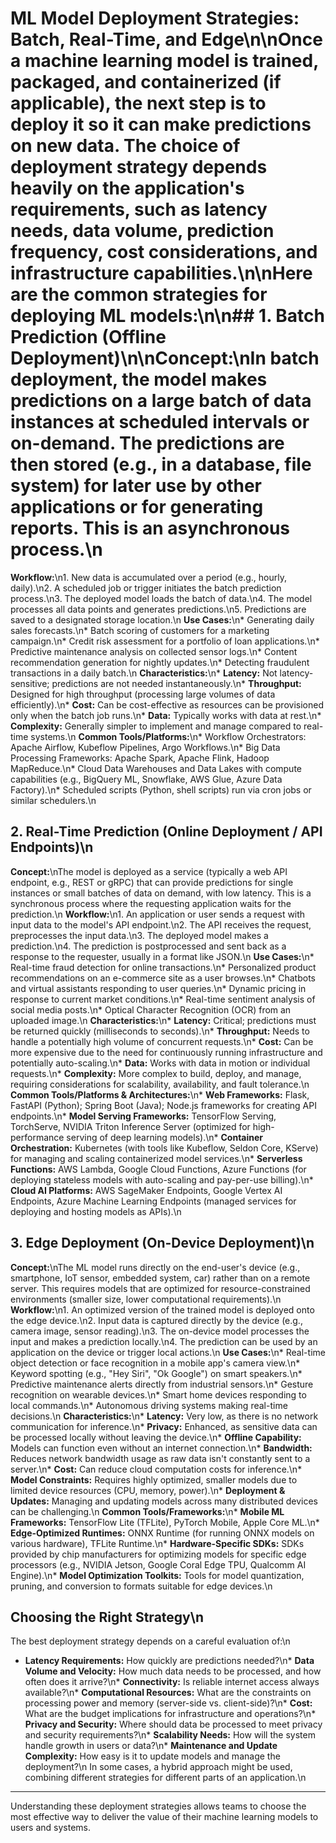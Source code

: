 # ML Model Deployment Strategies: Batch, Real-Time, and Edge\n\nOnce a machine learning model is trained, packaged, and containerized (if applicable), the next step is to deploy it so it can make predictions on new data. The choice of deployment strategy depends heavily on the application\'s requirements, such as latency needs, data volume, prediction frequency, cost considerations, and infrastructure capabilities.\n\nHere are the common strategies for deploying ML models:\n\n## 1. Batch Prediction (Offline Deployment)\n\n**Concept:**\nIn batch deployment, the model makes predictions on a large batch of data instances at scheduled intervals or on-demand. The predictions are then stored (e.g., in a database, file system) for later use by other applications or for generating reports. This is an asynchronous process.\n
**Workflow:**\n1.  New data is accumulated over a period (e.g., hourly, daily).\n2.  A scheduled job or trigger initiates the batch prediction process.\n3.  The deployed model loads the batch of data.\n4.  The model processes all data points and generates predictions.\n5.  Predictions are saved to a designated storage location.\n
**Use Cases:**\n*   Generating daily sales forecasts.\n*   Batch scoring of customers for a marketing campaign.\n*   Credit risk assessment for a portfolio of loan applications.\n*   Predictive maintenance analysis on collected sensor logs.\n*   Content recommendation generation for nightly updates.\n*   Detecting fraudulent transactions in a daily batch.\n
**Characteristics:**\n*   **Latency:** Not latency-sensitive; predictions are not needed instantaneously.\n*   **Throughput:** Designed for high throughput (processing large volumes of data efficiently).\n*   **Cost:** Can be cost-effective as resources can be provisioned only when the batch job runs.\n*   **Data:** Typically works with data at rest.\n*   **Complexity:** Generally simpler to implement and manage compared to real-time systems.\n
**Common Tools/Platforms:**\n*   Workflow Orchestrators: Apache Airflow, Kubeflow Pipelines, Argo Workflows.\n*   Big Data Processing Frameworks: Apache Spark, Apache Flink, Hadoop MapReduce.\n*   Cloud Data Warehouses and Data Lakes with compute capabilities (e.g., BigQuery ML, Snowflake, AWS Glue, Azure Data Factory).\n*   Scheduled scripts (Python, shell scripts) run via cron jobs or similar schedulers.\n
## 2. Real-Time Prediction (Online Deployment / API Endpoints)\n
**Concept:**\nThe model is deployed as a service (typically a web API endpoint, e.g., REST or gRPC) that can provide predictions for single instances or small batches of data on demand, with low latency. This is a synchronous process where the requesting application waits for the prediction.\n
**Workflow:**\n1.  An application or user sends a request with input data to the model\'s API endpoint.\n2.  The API receives the request, preprocesses the input data.\n3.  The deployed model makes a prediction.\n4.  The prediction is postprocessed and sent back as a response to the requester, usually in a format like JSON.\n
**Use Cases:**\n*   Real-time fraud detection for online transactions.\n*   Personalized product recommendations on an e-commerce site as a user browses.\n*   Chatbots and virtual assistants responding to user queries.\n*   Dynamic pricing in response to current market conditions.\n*   Real-time sentiment analysis of social media posts.\n*   Optical Character Recognition (OCR) from an uploaded image.\n
**Characteristics:**\n*   **Latency:** Critical; predictions must be returned quickly (milliseconds to seconds).\n*   **Throughput:** Needs to handle a potentially high volume of concurrent requests.\n*   **Cost:** Can be more expensive due to the need for continuously running infrastructure and potentially auto-scaling.\n*   **Data:** Works with data in motion or individual requests.\n*   **Complexity:** More complex to build, deploy, and manage, requiring considerations for scalability, availability, and fault tolerance.\n
**Common Tools/Platforms & Architectures:**\n*   **Web Frameworks:** Flask, FastAPI (Python); Spring Boot (Java); Node.js frameworks for creating API endpoints.\n*   **Model Serving Frameworks:** TensorFlow Serving, TorchServe, NVIDIA Triton Inference Server (optimized for high-performance serving of deep learning models).\n*   **Container Orchestration:** Kubernetes (with tools like Kubeflow, Seldon Core, KServe) for managing and scaling containerized model services.\n*   **Serverless Functions:** AWS Lambda, Google Cloud Functions, Azure Functions (for deploying stateless models with auto-scaling and pay-per-use billing).\n*   **Cloud AI Platforms:** AWS SageMaker Endpoints, Google Vertex AI Endpoints, Azure Machine Learning Endpoints (managed services for deploying and hosting models as APIs).\n
## 3. Edge Deployment (On-Device Deployment)\n
**Concept:**\nThe ML model runs directly on the end-user\'s device (e.g., smartphone, IoT sensor, embedded system, car) rather than on a remote server. This requires models that are optimized for resource-constrained environments (smaller size, lower computational requirements).\n
**Workflow:**\n1.  An optimized version of the trained model is deployed onto the edge device.\n2.  Input data is captured directly by the device (e.g., camera image, sensor reading).\n3.  The on-device model processes the input and makes a prediction locally.\n4.  The prediction can be used by an application on the device or trigger local actions.\n
**Use Cases:**\n*   Real-time object detection or face recognition in a mobile app\'s camera view.\n*   Keyword spotting (e.g., \"Hey Siri\", \"Ok Google\") on smart speakers.\n*   Predictive maintenance alerts directly from industrial sensors.\n*   Gesture recognition on wearable devices.\n*   Smart home devices responding to local commands.\n*   Autonomous driving systems making real-time decisions.\n
**Characteristics:**\n*   **Latency:** Very low, as there is no network communication for inference.\n*   **Privacy:** Enhanced, as sensitive data can be processed locally without leaving the device.\n*   **Offline Capability:** Models can function even without an internet connection.\n*   **Bandwidth:** Reduces network bandwidth usage as raw data isn\'t constantly sent to a server.\n*   **Cost:** Can reduce cloud computation costs for inference.\n*   **Model Constraints:** Requires highly optimized, smaller models due to limited device resources (CPU, memory, power).\n*   **Deployment & Updates:** Managing and updating models across many distributed devices can be challenging.\n
**Common Tools/Frameworks:**\n*   **Mobile ML Frameworks:** TensorFlow Lite (TFLite), PyTorch Mobile, Apple Core ML.\n*   **Edge-Optimized Runtimes:** ONNX Runtime (for running ONNX models on various hardware), TFLite Runtime.\n*   **Hardware-Specific SDKs:** SDKs provided by chip manufacturers for optimizing models for specific edge processors (e.g., NVIDIA Jetson, Google Coral Edge TPU, Qualcomm AI Engine).\n*   **Model Optimization Toolkits:** Tools for model quantization, pruning, and conversion to formats suitable for edge devices.\n
## Choosing the Right Strategy\n
The best deployment strategy depends on a careful evaluation of:\n
*   **Latency Requirements:** How quickly are predictions needed?\n*   **Data Volume and Velocity:** How much data needs to be processed, and how often does it arrive?\n*   **Connectivity:** Is reliable internet access always available?\n*   **Computational Resources:** What are the constraints on processing power and memory (server-side vs. client-side)?\n*   **Cost:** What are the budget implications for infrastructure and operations?\n*   **Privacy and Security:** Where should data be processed to meet privacy and security requirements?\n*   **Scalability Needs:** How will the system handle growth in users or data?\n*   **Maintenance and Update Complexity:** How easy is it to update models and manage the deployment?\n
In some cases, a hybrid approach might be used, combining different strategies for different parts of an application.\n
---

Understanding these deployment strategies allows teams to choose the most effective way to deliver the value of their machine learning models to users and systems. 